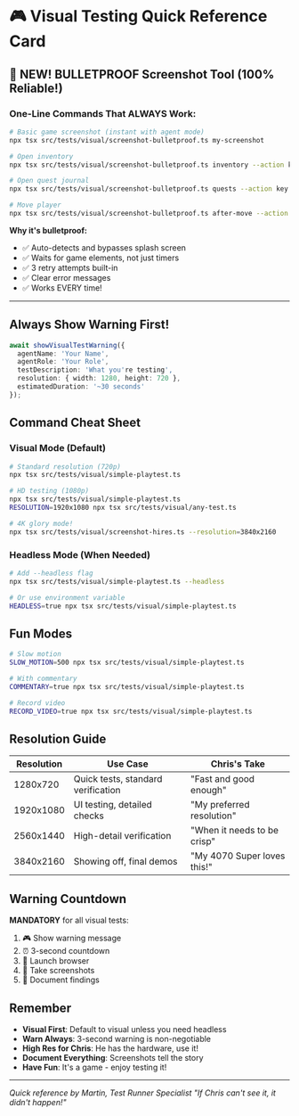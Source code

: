 # 🎮 Visual Testing Quick Reference Card

## 🚨 NEW! BULLETPROOF Screenshot Tool (100% Reliable!)

### One-Line Commands That ALWAYS Work:
```bash
# Basic game screenshot (instant with agent mode)
npx tsx src/tests/visual/screenshot-bulletproof.ts my-screenshot

# Open inventory
npx tsx src/tests/visual/screenshot-bulletproof.ts inventory --action key:i

# Open quest journal  
npx tsx src/tests/visual/screenshot-bulletproof.ts quests --action key:j

# Move player
npx tsx src/tests/visual/screenshot-bulletproof.ts after-move --action key:ArrowRight
```

**Why it's bulletproof:**
- ✅ Auto-detects and bypasses splash screen
- ✅ Waits for game elements, not just timers
- ✅ 3 retry attempts built-in
- ✅ Clear error messages
- ✅ Works EVERY time!

---

## Always Show Warning First!
```typescript
await showVisualTestWarning({
  agentName: 'Your Name',
  agentRole: 'Your Role',
  testDescription: 'What you're testing',
  resolution: { width: 1280, height: 720 },
  estimatedDuration: '~30 seconds'
});
```

## Command Cheat Sheet

### Visual Mode (Default)
```bash
# Standard resolution (720p)
npx tsx src/tests/visual/simple-playtest.ts

# HD testing (1080p)
npx tsx src/tests/visual/simple-playtest.ts
RESOLUTION=1920x1080 npx tsx src/tests/visual/any-test.ts

# 4K glory mode!
npx tsx src/tests/visual/screenshot-hires.ts --resolution=3840x2160
```

### Headless Mode (When Needed)
```bash
# Add --headless flag
npx tsx src/tests/visual/simple-playtest.ts --headless

# Or use environment variable
HEADLESS=true npx tsx src/tests/visual/simple-playtest.ts
```

## Fun Modes

```bash
# Slow motion
SLOW_MOTION=500 npx tsx src/tests/visual/simple-playtest.ts

# With commentary
COMMENTARY=true npx tsx src/tests/visual/simple-playtest.ts

# Record video
RECORD_VIDEO=true npx tsx src/tests/visual/simple-playtest.ts
```

## Resolution Guide

| Resolution | Use Case | Chris's Take |
|------------|----------|--------------|
| 1280x720   | Quick tests, standard verification | "Fast and good enough" |
| 1920x1080  | UI testing, detailed checks | "My preferred resolution" |
| 2560x1440  | High-detail verification | "When it needs to be crisp" |
| 3840x2160  | Showing off, final demos | "My 4070 Super loves this!" |

## Warning Countdown

**MANDATORY** for all visual tests:
1. 🎮 Show warning message
2. ⏰ 3-second countdown
3. 🚀 Launch browser
4. 📸 Take screenshots
5. 📝 Document findings

## Remember

- **Visual First**: Default to visual unless you need headless
- **Warn Always**: 3-second warning is non-negotiable  
- **High Res for Chris**: He has the hardware, use it!
- **Document Everything**: Screenshots tell the story
- **Have Fun**: It's a game - enjoy testing it!

---
*Quick reference by Martin, Test Runner Specialist*
*"If Chris can't see it, it didn't happen!"*